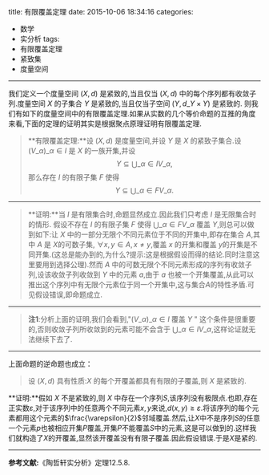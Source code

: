 title: 有限覆盖定理
date: 2015-10-06 18:34:16
categories:
- 数学
- 实分析
tags:
- 有限覆盖定理
- 紧致集
- 度量空间

---
我们定义一个度量空间 $(X,d)$ 是紧致的,当且仅当 $(X,d)$ 中的每个序列都有收敛子列.度量空间 $X$ 的子集合 $Y$ 是紧致的,当且仅当子空间 $(Y,d\_{Y\times Y})$ 是紧致的. 则我们有如下的度量空间中的有限覆盖定理.如果从实数的几个等价命题的互推的角度来看,下面的定理的证明其实是根据聚点原理证明有限覆盖定理.

>**有限覆盖定理:**设 $(X,d)$ 是度量空间,并设 $Y$ 是 $X$ 的紧致子集合.设$(V\_{\alpha})\_{\alpha\in I}$ 是 $X$ 的一族开集,并设 $$ Y\subseteq \bigcup\_{\alpha\in I}V\_{\alpha}, $$ 那么存在 $I$ 的有限子集 $F$ 使得 $$ Y\subseteq \bigcup\_{\alpha\in F}V\_{\alpha}. $$

------
>**证明:**当 $I$ 是有限集合时,命题显然成立.因此我们只考虑 $I$ 是无限集合时的情形. 假设不存在 $I$ 的有限子集 $F$ 使得 $\bigcup\_{\alpha\in F}V\_{\alpha}$ 覆盖 $Y$,则总可以做到如下:让 $X$ 中的一部分无限个不同元素位于不同的开集中,即存在集合 $A$,其中 $A$ 是 $X$的可数子集, $\forall x,y\in A,x\neq y$,覆盖 $x$ 的开集和覆盖 $y$的开集是不同开集.(这总是能办到的,为什么?提示:这是根据假设而得的结论.同时注意这里要用到选择公理).然而 $A$ 中的可数无限个不同元素形成的序列有收敛子列,设该收敛子列收敛到 $Y$ 中的元素 $a$,由于 $a$ 也被一个开集覆盖,从此可以推出这个序列中有无限个元素位于同一个开集中,这与集合$A$的特性矛盾.可见假设错误,即命题成立.

----
>**注1**:分析上面的证明,我们会看到,"$(V\_{\alpha})\_{\alpha\in I}$ 覆盖 $Y$ " 这个条件是很重要的,否则收敛子列所收敛到的元素可能不会含于 $\bigcup\_{\alpha\in I}V\_{\alpha}$,这样论证就无法继续下去了.

-----

上面命题的逆命题也成立：

>设 $(X,d)$ 具有性质:$X$ 的每个开覆盖都具有有限的子覆盖,则 $X$ 是紧致的.

**证明:**假如 $X$ 不是紧致的,则 $X$ 中存在一个序列$S$,该序列没有极限点.也即,存在正实数$\varepsilon$,对于该序列中的任意两个不同元素$x,y$来说,$d(x,y)\geq\varepsilon$.将该序列的每个元素都用这个元素的$\frac{\varepsilon}{2}$邻域覆盖.然后,让$X$中不是序列$S$的任意一个元素$p$也被相应开集$P$覆盖,开集$P$不能覆盖$S$中的元素,这是可以做到的.这样我们就构造了$X$的开覆盖,显然该开覆盖没有有限子覆盖.因此假设错误.于是$X$是紧的.

------- 

**参考文献:**《陶哲轩实分析》定理12.5.8.

